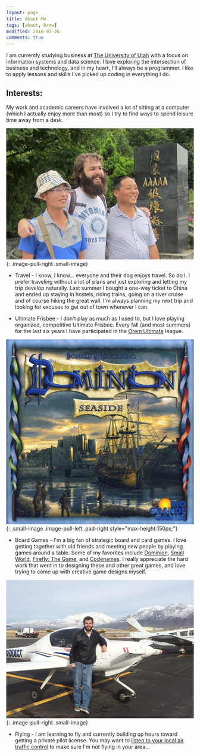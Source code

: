 ```yaml
---
layout: page
title: About Me
tags: [about, Drew]
modified: 2016-02-26
comments: true
---
```

I am currently studying business at [The University of Utah](http://mba.business.utah.edu/) with a focus on information systems and data science.  I love exploring the intersection of business and technology, and in my heart, I'll always be a programmer.  I like to apply lessons and skills I've picked up coding in everything I do.

## Interests:
My work and academic careers have involved a lot of sitting at a computer (which I actually enjoy more than most) so I try to find ways to spend leisure time away from a desk.

![Three Gorges Dam - China](/images/arb-3gorges.jpg){: .image-pull-right .small-image}

* Travel - I know, I know... everyone and their dog enjoys travel.  So do I. I prefer traveling without a lot of plans and just exploring and letting my trip develop naturally.  Last summer I bought a one-way ticket to China and ended up staying in hostels, riding trains, going on a river cruise and of course hiking the great wall.  I'm always planning my next trip and looking for excuses to get out of town whenever I can.

* Ultimate Frisbee - I don't play as much as I used to, but I love playing organized, competitive Ultimate Frisbee.  Every fall (and most summers) for the last six years I have participated in the [Orem Ultimate](http://oremultimate.com/#/) league.

![Dominion - Seaside](/images/seaside.jpg){: .small-image .image-pull-left .pad-right style="max-height:150px;"}

* Board Games - I'm a big fan of strategic board and card games.  I love getting together with old friends and meeting new people by playing games around a table.  Some of my favorites include [Dominion](http://amzn.to/1R8tcfw), [Small World](http://amzn.to/1Upregh), [Firefly: The Game](http://amzn.to/1OBBHxT), and [Codenames](http://amzn.to/1QLNrp6). I really appreciate the hard work that went in to designing these and other great games, and love trying to come up with creative game designs myself.

![Solo Flight](/images/arb-katana.jpg){: .image-pull-right .small-image}

* Flying - I am learning to fly and currently building up hours toward getting a private pilot license.  You may want to [listen to your local air traffic control](http://www.liveatc.net/) to make sure I'm not flying in your area...
